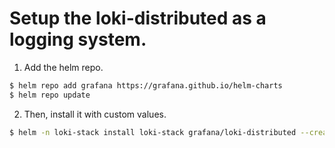 # Setup the loki-distributed as a logging system.
1. Add the helm repo.
```sh
$ helm repo add grafana https://grafana.github.io/helm-charts
$ helm repo update
```
2. Then, install it with custom values.
```sh
$ helm -n loki-stack install loki-stack grafana/loki-distributed --create-namespace --values values-update.yaml
```
